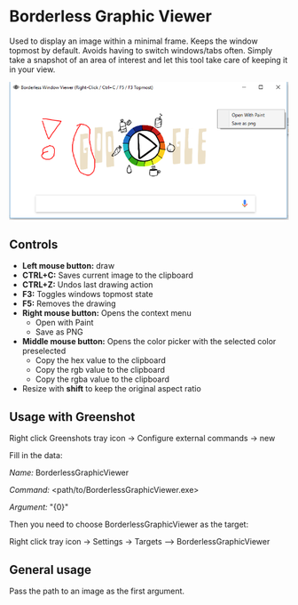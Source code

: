 # Borderless Graphic Viewer
Used to display an image within a minimal frame.
Keeps the window topmost by default. Avoids having to switch windows/tabs often. Simply take a snapshot of an area of interest and let this tool take care of keeping it in your view.

![ref_example](./img/example.png "Borderless Graphic Viewer")
## Controls
- **Left mouse button:** draw
- **CTRL+C:** Saves current image to the clipboard
- **CTRL+Z:** Undos last drawing action
- **F3:** Toggles windows topmost state
- **F5:** Removes the drawing
- **Right mouse button:** Opens the context menu
	- Open with Paint
	- Save as PNG
- **Middle mouse button:** Opens the color picker with the selected color preselected
	- Copy the hex value to the clipboard
	- Copy the rgb value to the clipboard
	- Copy the rgba value to the clipboard
- Resize with **shift** to keep the original aspect ratio

## Usage with Greenshot

Right click Greenshots tray icon -> Configure external commands -> new

Fill in the data:

*Name:* BorderlessGraphicViewer

*Command:* <path/to/BorderlessGraphicViewer.exe>

*Argument:* "{0}"


Then you need to choose BorderlessGraphicViewer as the target:

Right click tray icon -> Settings -> Targets --> BorderlessGraphicViewer

## General usage

Pass the path to an image as the first argument.

